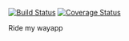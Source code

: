[![Build Status](https://www.travis-ci.org/enJames/ridemyway.svg)](https://www.travis-ci.org/enJames/ridemyway)
[![Coverage Status](https://coveralls.io/repos/github/enJames/ridemyway/badge.svg)](https://coveralls.io/github/enJames/ridemyway)

Ride my way app  
 
